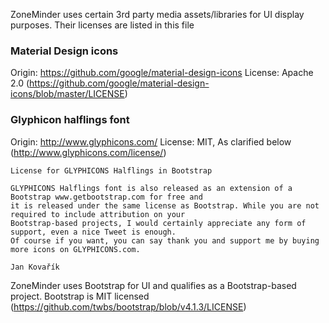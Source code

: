 
ZoneMinder uses certain 3rd party media assets/libraries for UI display purposes. Their licenses are listed in this file

### Material Design icons 

Origin: https://github.com/google/material-design-icons
License: Apache 2.0 (https://github.com/google/material-design-icons/blob/master/LICENSE)

### Glyphicon halflings font

Origin: http://www.glyphicons.com/
License: MIT, As clarified below (http://www.glyphicons.com/license/)

```
License for GLYPHICONS Halflings in Bootstrap

GLYPHICONS Halflings font is also released as an extension of a Bootstrap www.getbootstrap.com for free and 
it is released under the same license as Bootstrap. While you are not required to include attribution on your 
Bootstrap-based projects, I would certainly appreciate any form of support, even a nice Tweet is enough. 
Of course if you want, you can say thank you and support me by buying more icons on GLYPHICONS.com.

Jan Kovařík
```

ZoneMinder uses Bootstrap for UI and qualifies as a Bootstrap-based project.
Bootstrap is MIT licensed (https://github.com/twbs/bootstrap/blob/v4.1.3/LICENSE)



